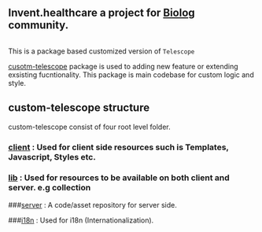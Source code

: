 ## Invent.healthcare a project for [Biolog](../biolog) community. 

```meteor
```

This is a package based customized  version of `Telescope` 

[cusotm-telescope](../package/custom-telescope)  package is used to  adding new feature or extending exsisting fucntionality. This package is main codebase for custom logic and style.



## custom-telescope structure
custom-telescope consist of four root level folder.
### [client](../packages/custom-telescope/client) : Used for client side resources such is Templates, Javascript, Styles etc.
### [lib](package/custom-telescope/lib) : Used for resources to be available on both client and server. e.g collection

###[server](package/custom-telescope/server) : A code/asset repository for server side.

###[i18n](package/custom-telescope/server) : Used for i18n (Internationalization).



